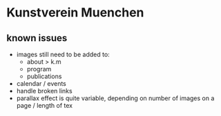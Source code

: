 Kunstverein Muenchen
====================

known issues
------------
+ images still need to be added to:
  - about > k.m
  - program
  - publications
+ calendar / events
+ handle broken links
+ parallax effect is quite variable, depending on number of images on a page / length of tex
